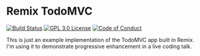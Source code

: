 # Remix TodoMVC

<!-- prettier-ignore-start -->
[![Build Status][build-badge]][build]
[![GPL 3.0 License][license-badge]][license]
[![Code of Conduct][coc-badge]][coc]
<!-- prettier-ignore-end -->

This is just an example implementation of the TodoMVC app built in Remix. I'm using it to demonstrate progressive enhancement in a live coding talk.

<!-- prettier-ignore-start -->
[build-badge]: https://img.shields.io/github/workflow/status/kentcdodds/remix-todomvc/%E2%9C%85%20Validate/main?logo=github&style=flat-square
[build]: https://github.com/kentcdodds/remix-todomvc/actions?query=workflow%3Avalidate
[license-badge]: https://img.shields.io/badge/license-GPL%203.0%20License-blue.svg?style=flat-square
[license]: https://github.com/kentcdodds/remix-todomvc/blob/main/LICENSE.md
[coc-badge]: https://img.shields.io/badge/code%20of-conduct-ff69b4.svg?style=flat-square
[coc]: https://kentcdodds.com/conduct
<!-- prettier-ignore-end -->
